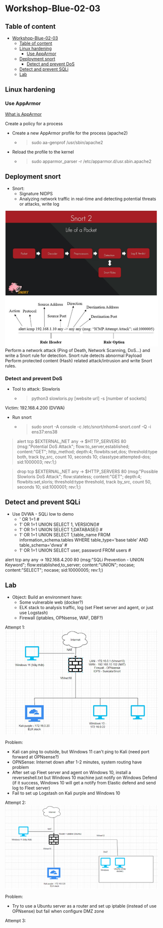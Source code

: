 # Workshop-Blue-02-03

## Table of content
- [Workshop-Blue-02-03](#workshop-blue-02-03)
  - [Table of content](#table-of-content)
  - [Linux hardening](#linux-hardening)
    - [Use AppArmor](#use-apparmor)
  - [Deployment snort](#deployment-snort)
    - [Detect and prevent DoS](#detect-and-prevent-dos)
  - [Detect and prevent SQLi](#detect-and-prevent-sqli)
  - [Lab](#lab)
  




## Linux hardening

### Use AppArmor
[What is AppArmor](Linux-Internal\Section-3-Advanced-System-Hardening-Techniques\Chapter-9-Implementing-Mandatory-Access-Control-with-SELinux-and-AppArmor.md)

Create a policy for a process
- Create a new AppArmor profile for the process (apache2)
  - > sudo aa-genprof /usr/sbin/apache2
- Reload the profile to the kernel
  - > sudo apparmor_parser -r /etc/apparmor.d/usr.sbin.apache2

## Deployment snort

- Snort: 
  - Signature NIDPS
  - Analyzing network traffic in real-time and detecting potential threats or attacks, write log

![](IMG/2023-04-05-08-41-49.png)
![](IMG/2023-04-05-08-42-31.png)
Perform a network attack (Ping of Death, Network Scanning, DoS...) and write a Snort rule for detection.
Snort rule detects abnormal Payload
Perform protected content (Hash) related attack/intrusion and write Snort rules.

### Detect and prevent DoS

- Tool to attack: Slowloris
  - > python3 slowloris.py [website url] -s [number of sockets]
  
Victim: 192.168.4.200 (DVWA)

- Run snort
  - > sudo snort -A console -c /etc/snort/nhom4-snort.conf -Q -i ens37:ens38
  
> alert tcp $EXTERNAL_NET any -> $HTTP_SERVERS 80 (msg:"Potential DoS Attack"; flow:to_server,established; content:"GET"; http_method; depth:4; flowbits:set,dos; threshold:type both, track by_src, count 10, seconds 10; classtype:attempted-dos; sid:1000003; rev:1;)

> drop tcp $EXTERNAL_NET any -> $HTTP_SERVERS 80 (msg:"Possible Slowloris DoS Attack"; flow:stateless; content:"GET"; depth:4; flowbits:set,sloris; threshold:type threshold, track by_src, count 50, seconds 10; sid:1000001; rev:1;)


## Detect and prevent SQLi

- Use DVWA - SQLi low to demo
  - ' OR 1=1 #
  - 1' OR 1=1 UNION SELECT 1, VERSION()#
  - 1' OR 1=1 UNION SELECT 1,DATABASE() #
  - 1' OR 1=1 UNION SELECT 1,table_name FROM  information_schema.tables WHERE table_type='base table' AND table_schema='dvwa' #
  - 1' OR 1=1 UNION SELECT user, password FROM users #

alert tcp any any -> 192.168.4.200 80 (msg:"SQLi Prevention - UNION Keyword"; flow:established,to_server; content:"UNION"; nocase; content:"SELECT"; nocase; sid:10000005; rev:1;)

## Lab

- Object: Build an environment have:
  - Some vulnerable web (docker?)
  - ELK stack to analysis traffic, log (set Fleet server and agent, or just use Logstash)
  - Firewall (iptables, OPNsense, WAF, DBF?)


Attempt 1:
![](IMG/2023-04-15-08-36-26.png)

Problem:
- Kali can ping to outside, but Windows 11 can't ping to Kali (need port forward at OPNsense?)
- OPNSense: Internet down after 1-2 minutes, system routing have problem
- After set up Fleet server and agent on Windows 10, install a reverseshell.txt but Windows 10 machine just notify on Windows Defend (if it success, Windows 10 will get a notify from Elastic defend and send log to Fleet server)
- Fail to set up Logstash on Kali purple and Windows 10

Attempt 2:
![](IMG/2023-04-15-08-36-42.png)

Problem:
- Try to use a Ubuntu server as a router and set up iptable (instead of use OPNsense) but fail when configure DMZ zone

Attempt 3:



